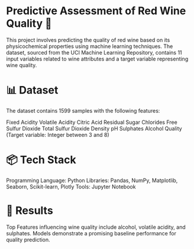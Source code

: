 # Predictive Assessment of Red Wine Quality 🍷
This project involves predicting the quality of red wine based on its physicochemical properties using machine learning techniques. The dataset, sourced from the UCI Machine Learning Repository, contains 11 input variables related to wine attributes and a target variable representing wine quality.

# 📊 Dataset
The dataset contains 1599 samples with the following features:

Fixed Acidity
Volatile Acidity
Citric Acid
Residual Sugar
Chlorides
Free Sulfur Dioxide
Total Sulfur Dioxide
Density
pH
Sulphates
Alcohol
Quality (Target variable: Integer between 3 and 8)

# 📦 Tech Stack
Programming Language: Python
Libraries: Pandas, NumPy, Matplotlib, Seaborn, Scikit-learn, Plotly
Tools: Jupyter Notebook

# 📜 Results
Top Features influencing wine quality include alcohol, volatile acidity, and sulphates.
Models demonstrate a promising baseline performance for quality prediction.
